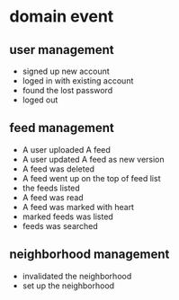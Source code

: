 # domain event 

## user management

- signed up new account
- loged in with existing account
- found the lost password
- loged out

## feed management

- A user uploaded A feed
- A user updated A feed as new version
- A feed was deleted
- A feed went up on the top of feed list
- the feeds listed
- A feed was read
- A feed was marked with heart
- marked feeds was listed
- feeds was searched


## neighborhood management

- invalidated the neighborhood
- set up the neighborhood